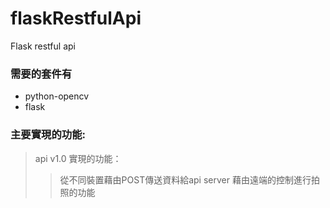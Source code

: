 # flaskRestfulApi
Flask restful api

### 需要的套件有

* python-opencv
* flask


### 主要實現的功能:

> api v1.0 實現的功能：
>>從不同裝置藉由POST傳送資料給api server
>>藉由遠端的控制進行拍照的功能